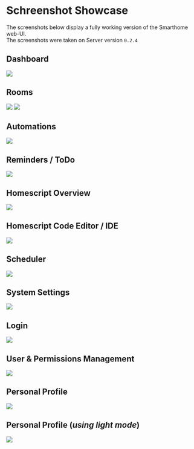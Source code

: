 # Schreenshot Showcase
The screenshots below display a fully working version of the Smarthome web-UI.  
The screenshots were taken on Server version `0.2.4`

## Dashboard
![](./dashboard.png)
## Rooms
![](./rooms.png)
![](./rooms_updated.png)
## Automations
![](./automations.png)
## Reminders / ToDo
![](./reminders.png)
## Homescript Overview
![](./homescript.png)
## Homescript Code Editor / IDE
![](./homescript_editor.png)
## Scheduler
![](./scheduler.png)
## System Settings
![](./system.png)
## Login
![](./login.png)
## User & Permissions Management
![](./user.png)
## Personal Profile
![](./profile.png)
## Personal Profile (*using light mode*)
![](./profile_white.png)
